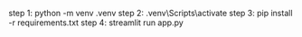 step 1: python -m venv .venv
step 2: .venv\Scripts\activate
step 3: pip install -r requirements.txt
step 4: streamlit run app.py
